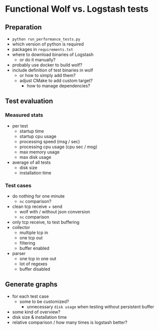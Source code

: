 # Functional Wolf vs. Logstash tests

## Preparation

- `python run_performance_tests.py`
- which version of python is required
- packages in `requirements.txt`
- where to download binaries of Logstash
    - or do it manually?
- probably use docker to build wolf?
- include definition of test binaries in wolf
    - or how to simply add them?
    - adjust CMake to add custom target?
        - how to manage dependencies?

## Test evaluation

### Measured stats

- per test
    - startup time
    - startup cpu usage
    - processing speed (msg / sec)
    - processing cpu usage (cpu sec / msg)
    - max memory usage
    - max disk usage
- average of all tests
    - disk size
    - installation time

### Test cases

- do nothing for one minute
    - `nc` comparison?
- clean tcp receive + send
    - wolf with / without json conversion
    - `nc` comparison
- only tcp receive, to test buffering
- collector
    - multiple tcp in
    - one tcp out
    - filtering
    - buffer enabled
- parser
    - one tcp in one out
    - lot of regexes
    - buffer disabled

## Generate graphs

- for each test case
    - some to be customized?
        - unnecessary `disk usage` when testing without persistent buffer
- some kind of overview?
- disk size & installation time
- relative comparison / how many times is logstash better?